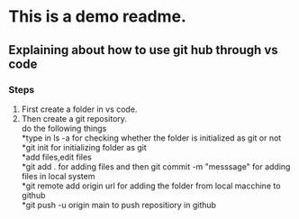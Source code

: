 # This is a demo readme.
## Explaining about how to use git hub through vs code<br>
### Steps
1. First create a folder in vs code.<br>
2. Then create a git repository.<br>
do the following things<br>
*type in ls -a for checking whether the folder is initialized as git or not<br>
*git init for initializing folder as git<br>
*add files,edit files<br>
*git add . for adding files and then git commit -m "messsage" for adding files in local system<br>
*git remote add origin url for adding the folder from local macchine to github<br>
*git push -u origin main to push repositiory in github<br>

